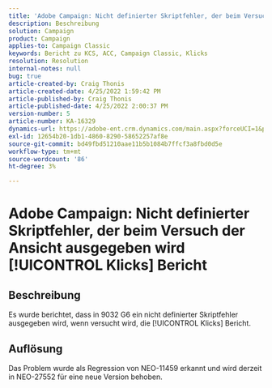 ```yaml
---
title: 'Adobe Campaign: Nicht definierter Skriptfehler, der beim Versuch der Ansicht ausgegeben wird [!UICONTROL Klicks] report'
description: Beschreibung
solution: Campaign
product: Campaign
applies-to: Campaign Classic
keywords: Bericht zu KCS, ACC, Campaign Classic, Klicks
resolution: Resolution
internal-notes: null
bug: true
article-created-by: Craig Thonis
article-created-date: 4/25/2022 1:59:42 PM
article-published-by: Craig Thonis
article-published-date: 4/25/2022 2:00:37 PM
version-number: 5
article-number: KA-16329
dynamics-url: https://adobe-ent.crm.dynamics.com/main.aspx?forceUCI=1&pagetype=entityrecord&etn=knowledgearticle&id=deb088ee-9fc4-ec11-a7b6-0022480a1ec2
exl-id: 12654b20-1db1-4860-8290-58652257af8e
source-git-commit: bd49fbd51210aae11b5b1084b7ffcf3a8fbd0d5e
workflow-type: tm+mt
source-wordcount: '86'
ht-degree: 3%

---
```


# Adobe Campaign: Nicht definierter Skriptfehler, der beim Versuch der Ansicht ausgegeben wird [!UICONTROL Klicks] Bericht

## Beschreibung


Es wurde berichtet, dass in 9032 G6 ein nicht definierter Skriptfehler ausgegeben wird, wenn versucht wird, die [!UICONTROL Klicks] Bericht.


## Auflösung


Das Problem wurde als Regression von NEO-11459 erkannt und wird derzeit in NEO-27552 für eine neue Version behoben.
